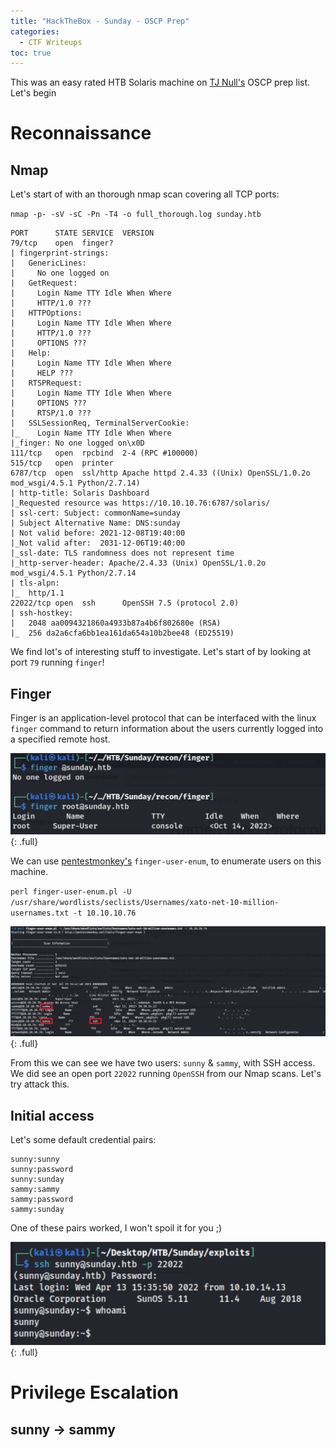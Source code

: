 ```yaml
---
title: "HackTheBox - Sunday - OSCP Prep"
categories:
  - CTF Writeups
toc: true
---
```


This was an easy rated HTB Solaris machine on [TJ Null's](https://docs.google.com/spreadsheets/u/1/d/1dwSMIAPIam0PuRBkCiDI88pU3yzrqqHkDtBngUHNCw8/htmlview#) OSCP prep list. Let's begin

# Reconnaissance

## Nmap  

Let's start of with an thorough nmap scan covering all TCP ports:

`nmap -p- -sV -sC -Pn -T4 -o full_thorough.log sunday.htb`

```
PORT      STATE SERVICE  VERSION
79/tcp    open  finger?
| fingerprint-strings: 
|   GenericLines: 
|     No one logged on
|   GetRequest: 
|     Login Name TTY Idle When Where
|     HTTP/1.0 ???
|   HTTPOptions: 
|     Login Name TTY Idle When Where
|     HTTP/1.0 ???
|     OPTIONS ???
|   Help: 
|     Login Name TTY Idle When Where
|     HELP ???
|   RTSPRequest: 
|     Login Name TTY Idle When Where
|     OPTIONS ???
|     RTSP/1.0 ???
|   SSLSessionReq, TerminalServerCookie: 
|_    Login Name TTY Idle When Where
|_finger: No one logged on\x0D
111/tcp   open  rpcbind  2-4 (RPC #100000)
515/tcp   open  printer
6787/tcp  open  ssl/http Apache httpd 2.4.33 ((Unix) OpenSSL/1.0.2o mod_wsgi/4.5.1 Python/2.7.14)
| http-title: Solaris Dashboard
|_Requested resource was https://10.10.10.76:6787/solaris/
| ssl-cert: Subject: commonName=sunday
| Subject Alternative Name: DNS:sunday
| Not valid before: 2021-12-08T19:40:00
|_Not valid after:  2031-12-06T19:40:00
|_ssl-date: TLS randomness does not represent time
|_http-server-header: Apache/2.4.33 (Unix) OpenSSL/1.0.2o mod_wsgi/4.5.1 Python/2.7.14
| tls-alpn: 
|_  http/1.1
22022/tcp open  ssh      OpenSSH 7.5 (protocol 2.0)
| ssh-hostkey: 
|   2048 aa0094321860a4933b87a4b6f802680e (RSA)
|_  256 da2a6cfa6bb1ea161da654a10b2bee48 (ED25519)
```

We find lot's of interesting stuff to investigate. Let's start of by looking at port `79` running `finger`!

## Finger

Finger is an application-level protocol that can be interfaced with the linux `finger` command to return information about the users currently logged into a specified remote host.

[![1](/assets/images/Sunday/1.png)](/assets/images/Sunday/1.png){: .full}

We can use [pentestmonkey's](https://github.com/pentestmonkey/finger-user-enum) `finger-user-enum`, to enumerate users on this machine.

`perl finger-user-enum.pl -U /usr/share/wordlists/seclists/Usernames/xato-net-10-million-usernames.txt -t 10.10.10.76`

[![2](/assets/images/Sunday/2.png)](/assets/images/Sunday/2.png){: .full}

From this we can see we have two users: `sunny` & `sammy`, with SSH access. We did see an open port `22022` running `OpenSSH` from our Nmap scans. Let's try attack this.

## Initial access

Let's some default credential pairs:

```
sunny:sunny
sunny:password
sunny:sunday
sammy:sammy
sammy:password
sammy:sunday
```

One of these pairs worked, I won't spoil it for you ;) 

[![3](/assets/images/Sunday/3.png)](/assets/images/Sunday/3.png){: .full}

# Privilege Escalation

## sunny -> sammy

